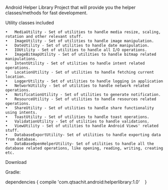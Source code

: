 Android Helper
Library Project that will provide you the helper classes/methods for fast development.

Utility classes included
	
	•	MediaUtility - Set of utilities to handle media resize, scaling, rotation and other relevant stuff.
	•	ImageUtility - Set of utilities to handle image manipulation.
	•	DateUtility - Set of utilities to handle date manipulation.
	•	IOUtility - Set of utilities to handle all I/O operations.
	•	ImageBitmapUtility - Set of utilities to handle bitmap related manipulations.
	•	IntentUtility - Set of utilities to handle intent related operations.
	•	LocationUtility - Set of utilities to handle fetching current location.
	•	LoggerUtility - Set of utilities to handle logging in application
	•	NetworkUtility - Set of utilities to handle network related operations.
	•	NotificationUtility - Set of utilities to generate notification.
	•	ResourceUtility - Set of utilities to handle resources related operations.
	•	ShareUtility - Set of utilities to handle share functionality using intents.
	•	ToastUtility - Set of utilities to handle toast operations.
	•	ValidationUtility - Set of utilities to handle validations.
	•	ViewUtility - Set of utilities to handle Android Views' related stuff.
	•	DatabaseExportUtility- Set of utilities to handle exporting data from database.
	•	DataBaseOpenHelperUtility- Set of utilities to handle all the database related operations, like opening, reading, writing, creating etc. 


Download

Gradle:

dependencies {
	compile 'com.qtsachit.android:helperlibrary:1.0'
    }